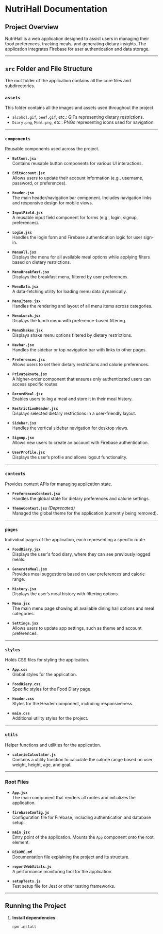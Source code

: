 # NutriHall Documentation

## Project Overview

NutriHall is a web application designed to assist users in managing their food preferences, tracking meals, and generating dietary insights. The application integrates Firebase for user authentication and data storage.

---

## `src` Folder and File Structure
The root folder of the application contains all the core files and subdirectories.

### `assets`
This folder contains all the images and assets used throughout the project.

- `alcohol.gif`, `beef.gif`, etc.: GIFs representing dietary restrictions.
- `Diary.png`, `Meal.png`, etc.: PNGs representing icons used for navigation.

---

### `components`
Reusable components used across the project.

- **`Buttons.jsx`**  
  Contains reusable button components for various UI interactions.

- **`EditAccount.jsx`**  
  Allows users to update their account information (e.g., username, password, or preferences).

- **`Header.jsx`**  
  The main header/navigation bar component. Includes navigation links and responsive design for mobile views.

- **`InputField.jsx`**  
  A reusable input field component for forms (e.g., login, signup, preferences).

- **`Login.jsx`**  
  Handles the login form and Firebase authentication logic for user sign-in.

- **`MenuAll.jsx`**  
  Displays the menu for all available meal options while applying filters based on dietary restrictions.

- **`MenuBreakfast.jsx`**  
  Displays the breakfast menu, filtered by user preferences.

- **`MenuData.jsx`**  
  A data-fetching utility for loading menu data dynamically.

- **`MenuItems.jsx`**  
  Handles the rendering and layout of all menu items across categories.

- **`MenuLunch.jsx`**  
  Displays the lunch menu with preference-based filtering.

- **`MenuShakes.jsx`**  
  Displays shake menu options filtered by dietary restrictions.

- **`Navbar.jsx`**  
  Handles the sidebar or top navigation bar with links to other pages.

- **`Preferences.jsx`**  
  Allows users to set their dietary restrictions and calorie preferences.

- **`PrivateRoute.jsx`**  
  A higher-order component that ensures only authenticated users can access specific routes.

- **`RecordMeal.jsx`**  
  Enables users to log a meal and store it in their meal history.

- **`RestrictionHeader.jsx`**  
  Displays selected dietary restrictions in a user-friendly layout.

- **`Sidebar.jsx`**  
  Handles the vertical sidebar navigation for desktop views.

- **`Signup.jsx`**  
  Allows new users to create an account with Firebase authentication.

- **`UserProfile.jsx`**  
  Displays the user’s profile and allows logout functionality.

---

### `contexts`
Provides context APIs for managing application state.

- **`PreferencesContext.jsx`**  
  Handles the global state for dietary preferences and calorie settings.

- **`ThemeContext.jsx`** *(Deprecated)*  
  Managed the global theme for the application (currently being removed).

---

### `pages`
Individual pages of the application, each representing a specific route.

- **`FoodDiary.jsx`**  
  Displays the user's food diary, where they can see previously logged meals.

- **`GenerateMeal.jsx`**  
  Provides meal suggestions based on user preferences and calorie range.

- **`History.jsx`**  
  Displays the user’s meal history with filtering options.

- **`Menu.jsx`**  
  The main menu page showing all available dining hall options and meal categories.

- **`Settings.jsx`**  
  Allows users to update app settings, such as theme and account preferences.

---

### `styles`
Holds CSS files for styling the application.

- **`App.css`**  
  Global styles for the application.

- **`FoodDiary.css`**  
  Specific styles for the Food Diary page.

- **`Header.css`**  
  Styles for the Header component, including responsiveness.

- **`main.css`**  
  Additional utility styles for the project.

---

### `utils`
Helper functions and utilities for the application.

- **`calorieCalculator.js`**  
  Contains a utility function to calculate the calorie range based on user weight, height, age, and goal.

---

### Root Files

- **`App.jsx`**  
  The main component that renders all routes and initializes the application.

- **`firebaseConfig.js`**  
  Configuration file for Firebase, including authentication and database setup.

- **`main.jsx`**  
  Entry point of the application. Mounts the `App` component onto the root element.

- **`README.md`**  
  Documentation file explaining the project and its structure.

- **`reportWebVitals.js`**  
  A performance monitoring tool for the application.

- **`setupTests.js`**  
  Test setup file for Jest or other testing frameworks.

---

## Running the Project

1. **Install dependencies**  
   ```bash
   npm install
